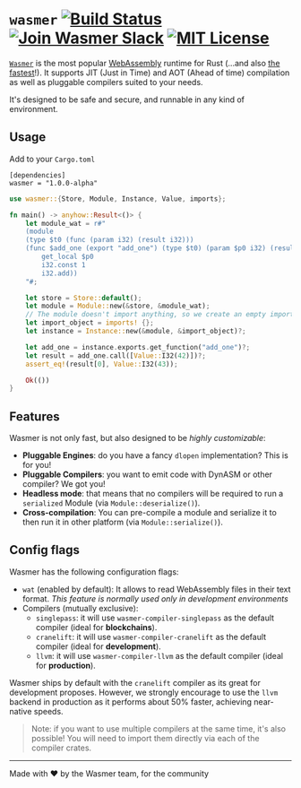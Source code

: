 # `wasmer` [![Build Status](https://github.com/wasmerio/wasmer/workflows/build/badge.svg?style=flat-square)](https://github.com/wasmerio/wasmer/actions?query=workflow%3Abuild) [![Join Wasmer Slack](https://img.shields.io/static/v1?label=Slack&message=join%20chat&color=brighgreen&style=flat-square)](https://slack.wasmer.io) [![MIT License](https://img.shields.io/github/license/wasmerio/wasmer.svg?style=flat-square)](https://github.com/wasmerio/wasmer/blob/master/LICENSE)

[`Wasmer`](https://wasmer.io/) is the most popular [WebAssembly](https://webassembly.org/)
runtime for Rust (...and also [the fastest]()!). It supports JIT (Just in Time) and AOT (Ahead of time)
compilation as well as pluggable compilers suited to your needs.

It's designed to be safe and secure, and runnable in any kind of environment.

## Usage

Add to your `Cargo.toml`

```
[dependencies]
wasmer = "1.0.0-alpha"
```

```rust
use wasmer::{Store, Module, Instance, Value, imports};

fn main() -> anyhow::Result<()> {
    let module_wat = r#"
    (module
    (type $t0 (func (param i32) (result i32)))
    (func $add_one (export "add_one") (type $t0) (param $p0 i32) (result i32)
        get_local $p0
        i32.const 1
        i32.add))
    "#;

    let store = Store::default();
    let module = Module::new(&store, &module_wat);
    // The module doesn't import anything, so we create an empty import object.
    let import_object = imports! {};
    let instance = Instance::new(&module, &import_object)?;

    let add_one = instance.exports.get_function("add_one")?;
    let result = add_one.call([Value::I32(42)])?;
    assert_eq!(result[0], Value::I32(43));

    Ok(())
}
```

## Features

Wasmer is not only fast, but also designed to be *highly customizable*:
* **Pluggable Engines**: do you have a fancy `dlopen` implementation? This is for you!
* **Pluggable Compilers**: you want to emit code with DynASM or other compiler? We got you!
* **Headless mode**: that means that no compilers will be required
  to run a `serialized` Module (via `Module::deserialize()`).
* **Cross-compilation**: You can pre-compile a module and serialize it
  to then run it in other platform (via `Module::serialize()`).

## Config flags

Wasmer has the following configuration flags:
* `wat` (enabled by default): It allows to read WebAssembly files in their text format.
  *This feature is normally used only in development environments*
* Compilers (mutually exclusive):
  - `singlepass`: it will use `wasmer-compiler-singlepass` as the default
     compiler (ideal for **blockchains**).
  - `cranelift`: it will use `wasmer-compiler-cranelift` as the default
     compiler (ideal for **development**).
  - `llvm`: it will use `wasmer-compiler-llvm` as the default
     compiler (ideal for **production**).

Wasmer ships by default with the `cranelift` compiler as its great for development proposes.
However, we strongly encourage to use the `llvm` backend in production as it performs
about 50% faster, achieving near-native speeds.

> Note: if you want to use multiple compilers at the same time, it's also possible!
> You will need to import them directly via each of the compiler crates.

---

Made with ❤️ by the Wasmer team, for the community
